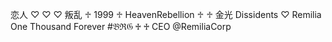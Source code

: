 恋人 ♡ ♡ ♡ 叛乱 ♱ 1999 ♱ HeavenRebellion ♱ ♱ 金光 Dissidents ♡ Remilia One Thousand Forever #𝔅ℜ𝔊 ♱ ♱ CEO  @RemiliaCorp